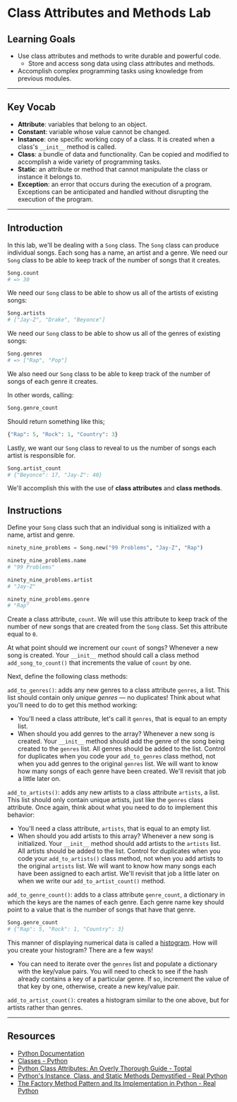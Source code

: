 # Class Attributes and Methods Lab

## Learning Goals

- Use class attributes and methods to write durable and powerful code.
  - Store and access song data using class attributes and methods.
- Accomplish complex programming tasks using knowledge from previous modules.

***

## Key Vocab

- **Attribute**: variables that belong to an object.
- **Constant**: variable whose value cannot be changed.
- **Instance**: one specific working copy of a class. It is created when a
  class's `__init__` method is called.
- **Class**: a bundle of data and functionality. Can be copied and modified to
  accomplish a wide variety of programming tasks.
- **Static**: an attribute or method that cannot manipulate the class or
  instance it belongs to.
- **Exception**: an error that occurs during the execution of a program.
  Exceptions can be anticipated and handled without disrupting the execution of
  the program.

***

## Introduction

In this lab, we'll be dealing with a `Song` class. The `Song` class can produce
individual songs. Each song has a name, an artist and a genre. We need our
`Song` class to be able to keep track of the number of songs that it creates.

```py
Song.count
# => 30
```

We need our `Song` class to be able to show us all of the artists of existing
songs:

```py
Song.artists
# ["Jay-Z", "Drake", "Beyonce"]
```

We need our `Song` class to be able to show us all of the genres of existing
songs:

```py
Song.genres
# => ["Rap", "Pop"]
```

We also need our `Song` class to be able to keep track of the number of songs of
each genre it creates.

In other words, calling:

```py
Song.genre_count
```

Should return something like this;

```py
{"Rap": 5, "Rock": 1, "Country": 3}
```

Lastly, we want our `Song` class to reveal to us the number of songs each artist
is responsible for.

```py
Song.artist_count
# {"Beyonce": 17, "Jay-Z": 40}
```

We'll accomplish this with the use of **class attributes** and **class
methods**.

## Instructions

Define your `Song` class such that an individual song is initialized with a
name, artist and genre.

```py
ninety_nine_problems = Song.new("99 Problems", "Jay-Z", "Rap")

ninety_nine_problems.name
# "99 Problems"

ninety_nine_problems.artist
# "Jay-Z"

ninety_nine_problems.genre
# "Rap"
```

Create a class attribute, `count`. We will use this attribute to keep track of
the number of new songs that are created from the `Song` class. Set this
attribute equal to `0`.

At what point should we increment our `count` of songs? Whenever a new song is
created. Your `__init__` method should call a class method
`add_song_to_count()` that increments the value of `count` by one.

Next, define the following class methods:

`add_to_genres()`: adds any new genres to a class attribute `genres`, a
list. This list should contain only _unique genres_ — no duplicates! Think
about what you'll need to do to get this method working:

- You'll need a class attribute, let's call it `genres`, that is equal to an
  empty list.
- When should you add genres to the array? Whenever a new song is created.
  Your `__init__` method should add the genre of the song being created to
  the `genres` list. All genres should be added to the list. Control for
  duplicates when you code your `add_to_genres` class method, not when you add
  genres to the original `genres` list. We will want to know how many songs
  of each genre have been created. We'll revisit that job a little later on.

`add_to_artists()`: adds any new artists to a class attribute `artists`, a
list. This list should only contain unique artists, just like the `genres`
class attribute. Once again, think about what you need to do to implement this
behavior:

- You'll need a class attribute, `artists`, that is equal to an empty list.
- When should you add artists to this array? Whenever a new song is
  initialized. Your `__init__` method should add artists to the `artists`
  list. All artists should be added to the list. Control for duplicates when
  you code your `add_to_artists()` class method, not when you add artists to
  the original `artists` list. We will want to know how many songs each have
  been assigned to each artist. We'll revisit that job a little later on when
  we write our `add_to_artist_count()` method.

`add_to_genre_count()`: adds to a class attribute `genre_count`, a dictionary
in which the keys are the names of each genre. Each genre name key should point
to a value that is the number of songs that have that genre.

```py
Song.genre_count
# {"Rap": 5, "Rock": 1, "Country": 3}
```

This manner of displaying numerical data is called a
[histogram](https://en.wikipedia.org/wiki/Histogram). How will you create your
histogram? There are a few ways!

- You can need to iterate over the `genres` list and populate a dictionary with
  the key/value pairs. You will need to check to see if the hash already
  contains a key of a particular genre. If so, increment the value of that key
  by one, otherwise, create a new key/value pair.

`add_to_artist_count()`: creates a histogram similar to the one above, but for
artists rather than genres.

***

## Resources

- [Python Documentation](https://docs.python.org/3/)
- [Classes - Python](https://docs.python.org/3/)
- [Python Class Attributes: An Overly Thorough Guide - Toptal](https://www.toptal.com/python/python-class-attributes-an-overly-thorough-guide)
- [Python's Instance, Class, and Static Methods Demystified - Real Python](https://realpython.com/instance-class-and-static-methods-demystified/)
- [The Factory Method Pattern and Its Implementation in Python - Real Python](https://realpython.com/factory-method-python/)
